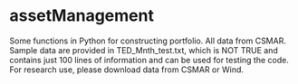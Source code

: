 # assetManagement
Some functions in Python for constructing portfolio. All data from CSMAR. 
Sample data are provided in TED_Mnth_test.txt, which is NOT TRUE and contains 
just 100 lines of information and can be used for testing the code. For research 
use, please download data from CSMAR or Wind.
